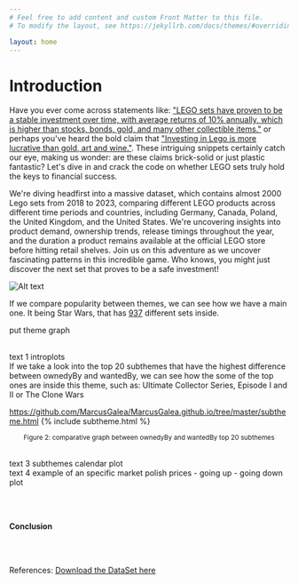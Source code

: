 ```yaml
---
# Feel free to add content and custom Front Matter to this file.
# To modify the layout, see https://jekyllrb.com/docs/themes/#overriding-theme-defaults

layout: home
---
```


# Introduction

Have you ever come across statements like: ["LEGO sets have proven to be a stable investment over time, with average returns of 10% annually, which is higher than stocks, bonds, gold, and many other collectible items."](https://www.nerdcube.eu/guides/investing-in-lego/#:~:text=some%20extra%20cash.-,LEGO%20sets%20have%20proven%20to%20be%20a%20stable%20investment%20over,passion%20and%20collecting%20for%20profit) or perhaps you've heard the bold claim that ["Investing in Lego is more lucrative than gold, art and wine."](https://www.theguardian.com/lifeandstyle/2021/dec/10/investing-in-lego-more-lucrative-than-gold-study-suggests). These intriguing snippets certainly catch our eye, making us wonder: are these claims brick-solid or just plastic fantastic? Let's dive in and crack the code on whether LEGO sets truly hold the keys to financial success.

We're diving headfirst into a massive dataset, which contains almost 2000 Lego sets from 2018 to 2023, comparing different LEGO products across different time periods and countries, including Germany, Canada, Poland, the United Kingdom, and the United States. We're uncovering insights into product demand, ownership trends, release timings throughout the year, and the duration a product remains available at the official LEGO store before hitting retail shelves. Join us on this adventure as we uncover fascinating patterns in this incredible game. Who knows, you might just discover the next set that proves to be a safe investment!

<!--![alt text][logo] trial 47430238575 to put an image

[logo]: C:\DTU\Social_Data\project\MarcusGalea.github.io\Logo.png "Logo Title Text 2"

![Alt text](https://github.com/MarcusGalea/MarcusGalea.github.io/blob/6e62815e484502c936f89d37d1bc4436021465cf/Lego-Logo.png) -->

![Alt text](https://1000logos.net/wp-content/uploads/2017/03/Lego-Logo-1972.png)

If we compare popularity between themes, we can see how we have a main one. It being Star Wars, that has [937](https://www.brickeconomy.com/sets/theme/star-wars) different sets inside.

put theme graph

<br>
text 1
introplots
<br>
If we take a look into the top 20 subthemes that have the highest difference between ownedyBy and wantedBy, we can see how the some of the top ones are inside this theme, such as: Ultimate Collector Series, Episode I and II or The Clone Wars

https://github.com/MarcusGalea/MarcusGalea.github.io/tree/master/subtheme.html
{% include subtheme.html %}

<center><small>Figure 2: comparative graph between ownedyBy and wantedBy top 20 subthemes</small></center>
<br>

text 3 subthemes calendar
plot
<br>
text 4 example of an specific market
polish prices - going up - going down
plot

<br>
<br>

**Conclusion**

<br>
<br>

References:
[Download the DataSet here](https://mostwiedzy.pl/en/open-research-data/data-on-lego-sets-release-dates-and-retail-prices-combined-with-aftermarket-transaction-prices-betwe,10210741381038465-0)

<br>
